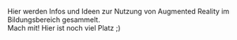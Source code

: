 Hier werden Infos und Ideen zur Nutzung von Augmented Reality im Bildungsbereich gesammelt.  
Mach mit! Hier ist noch viel Platz ;)
